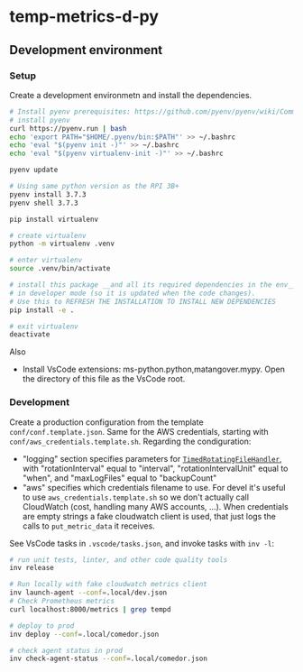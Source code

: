 # temp-metrics-d-py

## Development environment

### Setup

Create a development environmetn and install the dependencies.

```bash
# Install pyenv prerequisites: https://github.com/pyenv/pyenv/wiki/Common-build-problems#prerequisites
# install pyenv
curl https://pyenv.run | bash
echo 'export PATH="$HOME/.pyenv/bin:$PATH"' >> ~/.bashrc
echo 'eval "$(pyenv init -)"' >> ~/.bashrc
echo 'eval "$(pyenv virtualenv-init -)"' >> ~/.bashrc

pyenv update

# Using same python version as the RPI 3B+
pyenv install 3.7.3
pyenv shell 3.7.3

pip install virtualenv

# create virtualenv
python -m virtualenv .venv

# enter virtualenv
source .venv/bin/activate

# install this package __and all its required dependencies in the env__
# in developer mode (so it is updated when the code changes).
# Use this to REFRESH THE INSTALLATION TO INSTALL NEW DEPENDENCIES
pip install -e .

# exit virtualenv
deactivate
```

Also 

- Install VsCode extensions: ms-python.python,matangover.mypy. Open the directory of this file as the VsCode root.

### Development

Create a production configuration from the template `conf/conf.template.json`. Same for the AWS credentials, starting with `conf/aws_credentials.template.sh`. Regarding the condiguration: 

- "logging" section specifies parameters for [`TimedRotatingFileHandler`](https://docs.python.org/3/library/logging.handlers.html#timedrotatingfilehandler), with "rotationInterval" equal to "interval", "rotationIntervalUnit" equal to "when", and "maxLogFiles" equal to "backupCount"
- "aws" specifies which credentials filename to use. For devel it's useful to use `aws_credentials.template.sh` so we don't actually call CloudWatch (cost, handling many AWS accounts, ...). When credentials are empty strings a fake cloudwatch client is used, that just logs the calls to `put_metric_data` it receives.

See VsCode tasks in `.vscode/tasks.json`, and invoke tasks with `inv -l`:

```bash
# run unit tests, linter, and other code quality tools
inv release

# Run locally with fake cloudwatch metrics client
inv launch-agent --conf=.local/dev.json
# Check Prometheus metrics
curl localhost:8000/metrics | grep tempd

# deploy to prod
inv deploy --conf=.local/comedor.json

# check agent status in prod
inv check-agent-status --conf=.local/comedor.json
```
